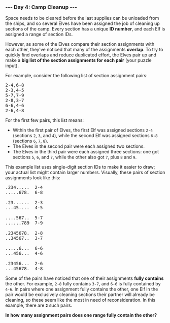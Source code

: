 ### --- Day 4: Camp Cleanup ---

Space needs to be cleared before the last supplies can be unloaded from the ships, and so several
Elves have been assigned the job of cleaning up sections of the camp. Every section has a unique
<b>ID number</b>, and each Elf is assigned a range of section IDs.

However, as some of the Elves compare their section assignments with each other, they've noticed
that many of the assignments <b>overlap</b>. To try to quickly find overlaps and reduce duplicated
effort, the Elves pair up and make a <b>big list of the section assignments for each pair</b> (your
puzzle input).

For example, consider the following list of section assignment pairs:

<pre>
2-4,6-8
2-3,4-5
5-7,7-9
2-8,3-7
6-6,4-6
2-6,4-8
</pre>

For the first few pairs, this list means:

- Within the first pair of Elves, the first Elf was assigned sections <code>2-4</code> (sections
  <code>2</code>, <code>3</code>, and <code>4</code>), while the second Elf was assigned sections
  <code>6-8</code> (sections <code>6</code>, <code>7</code>, <code>8</code>).
- The Elves in the second pair were each assigned two sections.
- The Elves in the third pair were each assigned three sections: one got sections <code>5</code>,
  <code>6</code>, and <code>7</code>, while the other also got <code>7</code>, plus <code>8</code>
  and <code>9</code>.

This example list uses single-digit section IDs to make it easier to draw; your actual list might
contain larger numbers. Visually, these pairs of section assignments look like this:

<pre>
.234.....  2-4
.....678.  6-8

.23......  2-3
...45....  4-5

....567..  5-7
......789  7-9

.2345678.  2-8
..34567..  3-7

.....6...  6-6
...456...  4-6

.23456...  2-6
...45678.  4-8
</pre>

Some of the pairs have noticed that one of their assignments <b>fully contains</b> the other. For
example, <code>2-8</code> fully contains <code>3-7</code>, and <code>6-6</code> is fully contained
by <code>4-6</code>. In pairs where one assignment fully contains the other, one Elf in the pair
would be exclusively cleaning sections their partner will already be cleaning, so these seem like
the most in need of reconsideration. In this example, there are <code><b>2</b></code> such pairs.

<b>In how many assignment pairs does one range fully contain the other?</b>